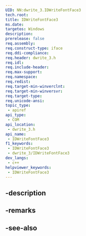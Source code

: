 ```yaml
---
UID: NN:dwrite_3.IDWriteFontFace3
tech.root: 
title: IDWriteFontFace3
ms.date: 
targetos: Windows
description: 
prerelease: false
req.assembly: 
req.construct-type: iface
req.ddi-compliance: 
req.header: dwrite_3.h
req.idl: 
req.include-header: 
req.max-support: 
req.namespace: 
req.redist: 
req.target-min-winverclnt: 
req.target-min-winversvr: 
req.target-type: 
req.unicode-ansi: 
topic_type:
 - apiref
api_type:
 - COM
api_location:
 - dwrite_3.h
api_name:
 - IDWriteFontFace3
f1_keywords:
 - IDWriteFontFace3
 - dwrite_3/IDWriteFontFace3
dev_langs:
 - c++
helpviewer_keywords:
 - IDWriteFontFace3
---
```


## -description

## -remarks

## -see-also

